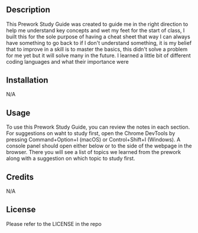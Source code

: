 # <Prework Study Guide Webpage>

## Description

This Prework Study Guide was created to guide me in the right direction to help me understand key concepts and wet my feet for the start of class, I built this for the sole purpose of having a cheat sheet that way I can always have something to go back to if I don't understand something, it is my belief that to improve in a skill is to master the basics, this didn't solve a problem for me yet but it will solve many in the future. I learned a little bit of different coding languages and what their importance were 

## Installation

N/A

## Usage

To use this Prework Study Guide, you can review the notes in each section. For suggestions on waht to study first, open the Chrome DevTools by pressing Command+Option+I (macOS) or Control+Shift+I (Windows). A console panel should open either below or to the side of the webpage in the browser. There you will see a list of topics we learned from the prework along with a suggestion on which topic to study first.

## Credits

 N/A

## License

Please refer to the LICENSE in the repo 
